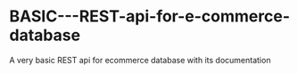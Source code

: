 # BASIC---REST-api-for-e-commerce-database
A very basic REST api for  ecommerce database with its documentation
